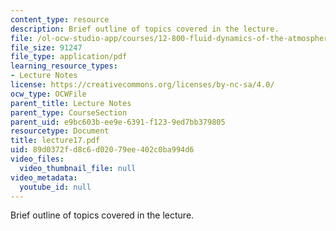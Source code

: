 ```yaml
---
content_type: resource
description: Brief outline of topics covered in the lecture.
file: /ol-ocw-studio-app/courses/12-800-fluid-dynamics-of-the-atmosphere-and-ocean-fall-2004/89d0372fd8c6d02079ee402c0ba994d6_lecture17.pdf
file_size: 91247
file_type: application/pdf
learning_resource_types:
- Lecture Notes
license: https://creativecommons.org/licenses/by-nc-sa/4.0/
ocw_type: OCWFile
parent_title: Lecture Notes
parent_type: CourseSection
parent_uid: e9bc603b-ee9e-6391-f123-9ed7bb379805
resourcetype: Document
title: lecture17.pdf
uid: 89d0372f-d8c6-d020-79ee-402c0ba994d6
video_files:
  video_thumbnail_file: null
video_metadata:
  youtube_id: null
---
```

Brief outline of topics covered in the lecture.